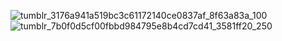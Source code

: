 
![tumblr_3176a941a519bc3c61172140ce0837af_8f63a83a_100](https://github.com/user-attachments/assets/6a69864a-ba87-4c04-817b-54561f56539e) ![tumblr_7b0f0d5cf00fbbd984795e8b4cd7cd41_3581ff20_250](https://github.com/user-attachments/assets/739d7430-cb26-4052-bc66-a2ed9c7ee40d)

